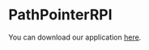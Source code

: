 # PathPointerRPI

You can download our application [here](https://github.com/jfucci/PathPointerRPI/raw/master/Application/PathPointer.apk).
